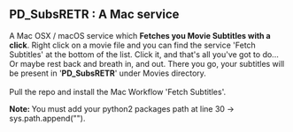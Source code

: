 <h2><b> PD_SubsRETR : A Mac service</b></h2>

A Mac OSX / macOS service which <b>Fetches you Movie Subtitles with a click</b>.
Right click on a movie file and you can find the service 'Fetch Subtitles' at the bottom of the list.
Click it, and that's all you've got to do...
Or maybe rest back and breath in, and out. There you go, your subtitles will be present in '<b>PD_SubsRETR</b>' under Movies directory.
<br><br>
Pull the repo and install the Mac Workflow 'Fetch Subtitles'. 


<b>Note: </b> You must add your python2 packages path at line 30 -> sys.path.append("<your path>").
